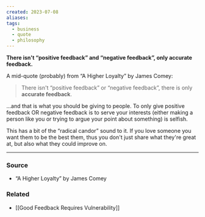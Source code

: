 ```yaml
---
created: 2023-07-08
aliases: 
tags:
  - business
  - quote
  - philosophy
---
```

**There isn't “positive feedback” and “negative feedback”, only accurate feedback.**

A mid-quote (probably) from “A Higher Loyalty” by James Comey:

> There isn't “positive feedback” or “negative feedback”, there is only **accurate feedback**.
> 

…and that is what you should be giving to people. To only give positive feedback OR negative feedback is to serve your interests (either making a person like you or trying to argue your point about something) is selfish. 

This has a bit of the “radical candor” sound to it. If you love someone you want them to be the best them, thus you don't just share what they're great at, but also what they could improve on. 

---
### Source
- “A Higher Loyalty” by James Comey

### Related
- [[Good Feedback Requires Vulnerability]]